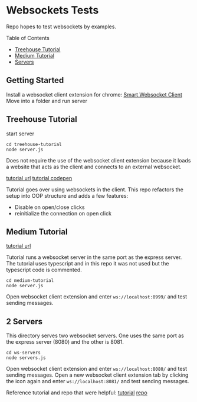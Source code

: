 # Websockets Tests
Repo hopes to test websockets by examples.

Table of Contents
- [Treehouse Tutorial](#treehouse-tutorial)
- [Medium Tutorial](#medium-tutorial)
- [Servers](#servers)


## Getting Started

Install a websocket client extension for chrome: [Smart Websocket Client](https://chrome.google.com/webstore/detail/smart-websocket-client/omalebghpgejjiaoknljcfmglgbpocdp/related?hl=en-US)
Move into a folder and run server

## Treehouse Tutorial

start server
```
cd treehouse-tutorial
node server.js
```
Does not require the use of the websocket client extension because it loads a website that acts as the client and connects to an external websocket.

[tutorial url](http://blog.teamtreehouse.com/an-introduction-to-websockets)
[tutorial codepen](https://codepen.io/matt-west/pen/tHlBb)

Tutorial goes over using websockets in the client. This repo refactors the setup into OOP structure and adds a few features:

- Disable on open/close clicks
- reinitialize the connection on open click

## Medium Tutorial

[tutorial url](https://medium.com/factory-mind/websocket-node-js-express-step-by-step-using-typescript-725114ad5fe4)

Tutorial runs a websocket server in the same port as the express server. The tutorial uses typescript and in this repo it was not used but the typescript code is commented.

```
cd medium-tutorial
node server.js
```
Open websocket client extension and enter `ws://localhost:8999/` and test sending messages.

## 2 Servers

This directory serves two websocket servers. One uses the same port as the express server (8080) and the other is 8081.

```
cd ws-servers
node servers.js
```
Open websocket client extension and enter `ws://localhost:8080/` and test sending messages.
Open a new websocket client extension tab by clicking the icon again and enter `ws://localhost:8081/` and test sending messages.

Reference tutorial and repo that were helpful:
[tutorial](https://hackernoon.com/nodejs-web-socket-example-tutorial-send-message-connect-express-set-up-easy-step-30347a2c5535)
[repo](https://github.com/wahengchang/nodejs-websocket-example)